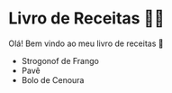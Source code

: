 # Livro de Receitas :woman_cook:

Olá! Bem vindo ao meu livro de receitas :tomato:

- Strogonof de Frango
- Pavê
- Bolo de Cenoura
